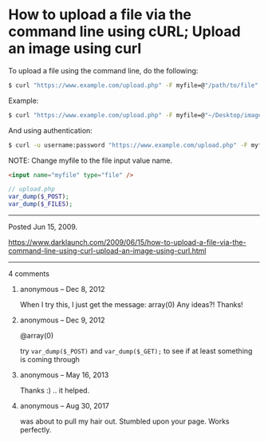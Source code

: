 # How to upload a file via the command line using cURL; Upload an image using curl

To upload a file using the command line, do the following:

```bash
$ curl "https://www.example.com/upload.php" -F myfile=@"/path/to/file"
```

Example:

```bash
$ curl "https://www.example.com/upload.php" -F myfile=@"~/Desktop/image.png"
```

And using authentication:

```bash
$ curl -u username:password "https://www.example.com/upload.php" -F myfile=@"~/Desktop/image.png"
```

NOTE: Change myfile to the file input value name.

```html
<input name="myfile" type="file" />
```

```php
// upload.php
var_dump($_POST);
var_dump($_FILES);
```

---

Posted Jun 15, 2009.

https://www.darklaunch.com/2009/06/15/how-to-upload-a-file-via-the-command-line-using-curl-upload-an-image-using-curl.html

---

4 comments

<ol><li><div>

anonymous &ndash; Dec 8, 2012<div>

When I try this, I just get the message:   array(0)
Any ideas?!  Thanks!

</div></div></li><li><div>

anonymous &ndash; Dec 9, 2012<div>

@array(0)

try `var_dump($_POST)` and `var_dump($_GET);` to see if at least something is coming through

</div></div></li><li><div>

anonymous &ndash; May 16, 2013<div>

Thanks :) .. it helped.

</div></div></li><li><div>

anonymous &ndash; Aug 30, 2017<div>

was about to pull my hair out. Stumbled upon your page. Works perfectly.

</div></div></li></ol>